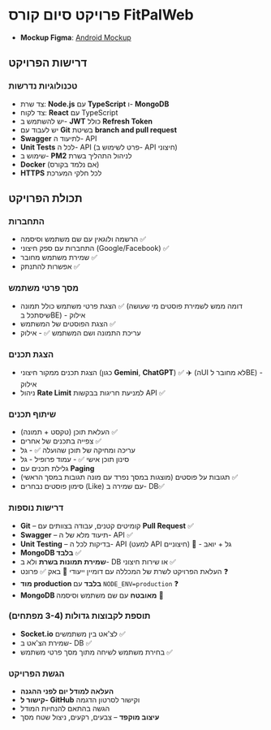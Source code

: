 # פרויקט סיום קורס FitPalWeb

- **Mockup Figma**: [Android Mockup](https://www.figma.com/design/uk7zQq6Zhh46RWCadjJeZA/Android-mockup?node-id=0-1&p=f&t=CqWQEwvtxp8bWHkC-0)

## דרישות הפרויקט

### טכנולוגיות נדרשות

- צד שרת: **Node.js** עם **TypeScript** ו- **MongoDB**
- צד לקוח: **React** עם TypeScript
- יש להשתמש ב- **JWT** כולל **Refresh Token**
- יש לעבוד עם **Git** בשיטת **branch and pull request**
- **Swagger** לתיעוד ה- API
- **Unit Tests** לכל ה- API (פרט לשימוש ב- API חיצוני)
- שימוש ב- **PM2** לניהול התהליך בשרת
- **Docker** (אם נלמד בקורס)
- **HTTPS** לכל חלקי המערכת

## תכולת הפרויקט

### התחברות

- הרשמה ולוגאין עם שם משתמש וסיסמה ✅
- התחברות עם ספק חיצוני (Google/Facebook) ✅
- שמירת משתמש מחובר ✅
- אפשרות להתנתק ✅
 
### מסך פרטי משתמש

- הצגת פרטי משתמש כולל תמונה ✅ (דומה ממש לשמירת פוסטים מי שעושה שיסתכל בBE) - אילוק
- הצגת הפוסטים של המשתמש ✅
- עריכת התמונה ושם המשתמש ✅ - אילוק

### הצגת תכנים

- הצגת תכנים ממקור חיצוני (כגון **Gemini**, **ChatGPT**) ✅ ✈️ (הUI לא מחובר לBE) - אילוק
- ניהול **Rate Limit** למניעת חריגות בבקשות API ✅

### שיתוף תכנים

- העלאת תוכן (טקסט + תמונה) ✅
- צפייה בתכנים של אחרים ✅
- עריכה ומחיקה של תוכן שהועלה ✅ - גל
- סינון תוכן אישי ✅ - עמוד פרופיל - גל
- גלילת תכנים עם **Paging**
- תגובות על פוסטים (מוצגות במסך נפרד עם מונה תגובות במסך הראשי) ✅
- סימון פוסטים נבחרים (Like) עם שמירה ב- DB✅

### דרישות נוספות

- **Git** – קומיטים קטנים, עבודה בצוותים עם **Pull Request** ✅
- **Swagger** – תיעוד מלא של ה- API ✅
- **Unit Testing** – בדיקות לכל ה- API (למעט API חיצוניים) 🚫 - גל + יואב 
- **MongoDB בלבד** ✅
- **שמירת תמונות בשרת** ולא ב- DB או שירות חיצוני ✅
- העלאת הפרויקט לשרת של המכללה עם דומיין ייעודי 🚫 באק ✅ פרונט ❓ 
- **מוד production בלבד** עם `NODE_ENV=production` ❓
- **MongoDB מאובטח** עם שם משתמש וסיסמה 🚫

### תוספת לקבוצות גדולות (3-4 מפתחים)

- **Socket.io** לצ'אט בין משתמשים ✅
- שמירת הצ'אט ב- DB ✅
- בחירת משתמש לשיחה מתוך מסך פרטי משתמש ✅

### הגשת הפרויקט

- **העלאה למודל יום לפני ההגנה**
- **קישור ל- GitHub** וקישור לסרטון הדגמה
- הגשה בהתאם להנחיות המודל
- **עיצוב מוקפד** – צבעים, רקעים, ניצול שטח מסך

